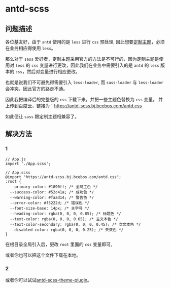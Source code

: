 # antd-scss


## 问题描述
各位基友好，由于 `antd` 使用的是 `less` 进行 `css` 预处理, 因此想要[定制主题](https://ant.design/docs/react/customize-theme-cn)，必须在业务相应得使用 `less`。

那么对于 `sass` 爱好者，定制主题采用官方的方法是不可行的，因为定制主题是使用对 `less` 的 `css` 变量进行更改，因此我们在业务中需要引入的是 `antd` 的 `less` 版本的 `css`，然后对变量进行相应更改。

也就是说我们不可避免得需要引入 `less-loader`, 而 `sass-loader` 与 `less-loader` 会冲突，因此官方的路走不通。


因此我把编译后的完整版的 `css` 下载下来，并把一些主题色替换为 `css` 变量。
并上传到百度云，链接为：https://antd-scss.bj.bcebos.com/antd.css

如此便让 `sass` 跟定制主题相兼容了。

## 解决方法

### 1
```
// App.js
import './App.scss';

// App.scss
@import "https://antd-scss.bj.bcebos.com/antd.css";
:root {
  --primary-color: #1890ff; /* 全局主色 */
  --success-color: #52c41a; /* 成功色 */
  --warning-color: #faad14; /* 警告色 */
  --error-color: #f5222d; /* 错误色 */
  --font-size-base: 14px; /* 主字号 */
  --heading-color: rgba(0, 0, 0, 0.85); /* 标题色 */
  --text-color: rgba(0, 0, 0, 0.65); /* 主文本色 */
  --text-color-secondary: rgba(0, 0, 0, 0.45); /* 次文本色 */
  --disabled-color: rgba(0, 0, 0, 0.25); /* 失效色 */
}
```

在根目录全局引入后，更改 `root` 里面的 `css` 变量即可。

或者你也可以把这个文件下载在本地。

### 2
或者你可以试试[antd-scss-theme-plugin](https://www.npmjs.com/package/antd-scss-theme-plugin)。
